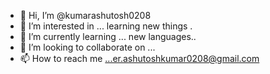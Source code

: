 - 👋 Hi, I’m @kumarashutosh0208
- 👀 I’m interested in ... learning new things .
- 🌱 I’m currently learning ... new languages..
- 💞️ I’m looking to collaborate on ...
- 📫 How to reach me ...er.ashutoshkumar0208@gmail.com

<!---
kumarashutosh0208/kumarashutosh0208 is a ✨ special ✨ repository because its `README.md` (this file) appears on your GitHub profile.
You can click the Preview link to take a look at your changes.
--->
